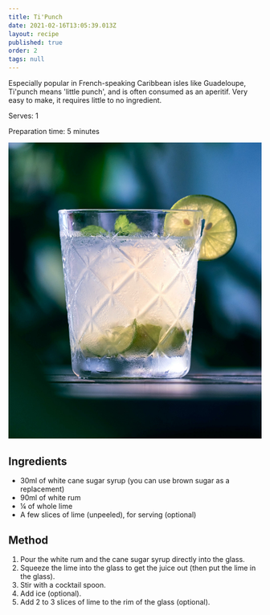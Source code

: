```yaml
---
title: Ti'Punch
date: 2021-02-16T13:05:39.013Z
layout: recipe
published: true
order: 2
tags: null
---
```

Especially popular in French-speaking Caribbean isles like Guadeloupe, Ti'punch means 'little punch', and is often consumed as an aperitif. Very easy to make, it requires little to no ingredient. 

Serves: 1

Preparation time: 5 minutes

![A small glass with clear liquid in it (rum and sugar) and lemons](../uploads/tipunch.jpg "Ti'Punch")

## Ingredients

* 30ml of white cane sugar syrup (you can use brown sugar as a replacement)
* 90ml of white rum
* ¼ of whole lime
* A few slices of lime (unpeeled), for serving (optional)

## Method

1. Pour the white rum and the cane sugar syrup directly into the glass.
2. Squeeze the lime into the glass to get the juice out (then put the lime in the glass).
3. Stir with a cocktail spoon.
4. Add ice (optional).
5. Add 2 to 3 slices of lime to the rim of the glass (optional).